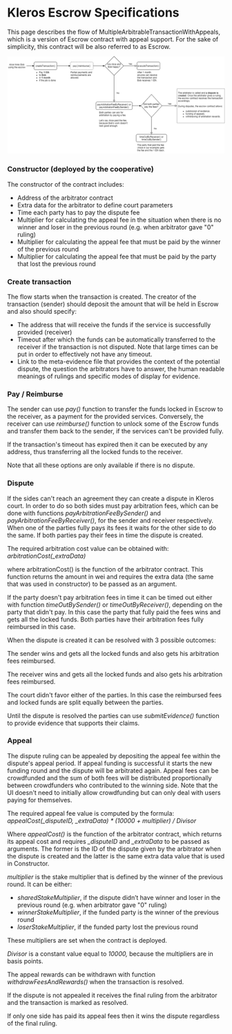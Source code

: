 # Kleros Escrow Specifications

This page describes the flow of MultipleArbitrableTransactionWithAppeals, which is a version of Escrow contract with appeal support. For the sake of simplicity, this contract will be also referred to as Escrow.

![Standard Escrow Flow](../../.gitbook/assets/escrow.png)

### **Constructor \(deployed by the cooperative\)**

The constructor of the contract includes:

* Address of the arbitrator contract
* Extra data for the arbitrator to define court parameters
* Time each party has to pay the dispute fee
* Multiplier for calculating the appeal fee in the situation when there is no winner and loser in the previous round \(e.g. when arbitrator gave "0" ruling\)
* Multiplier for calculating the appeal fee that must be paid by the winner of the previous round
* Multiplier for calculating the appeal fee that must be paid by the party that lost the previous round

### **Create transaction**

The flow starts when the transaction is created. The creator of the transaction \(sender\) should deposit the amount that will be held in Escrow and also should specify:

* The address that will receive the funds if the service is successfully provided \(receiver\)
* Timeout after which the funds can be automatically transferred to the receiver if the transaction is not disputed. Note that large times can be put in order to effectively not have any timeout.
* Link to the meta-evidence file that provides the context of the potential dispute, the question the arbitrators have to answer, the human readable meanings of rulings and specific modes of display for evidence.

### **Pay / Reimburse**

The sender can use _pay\(\)_ function to transfer the funds locked in Escrow to the receiver, as a payment for the provided services. Conversely, the receiver can use _reimburse\(\)_ function to unlock some of the Escrow funds and transfer them back to the sender, if the services can't be provided fully.

If the transaction's timeout has expired then it can be executed by any address, thus transferring all the locked funds to the receiver.

Note that all these options are only available if there is no dispute.

### **Dispute**

If the sides can't reach an agreement they can create a dispute in Kleros court. In order to do so both sides must pay arbitration fees, which can be done with functions _payArbitrationFeeBySender\(\)_ and _payArbitrationFeeByReceiver\(\)_, for the sender and receiver respectively. When one of the parties fully pays its fees it waits for the other side to do the same. If both parties pay their fees in time the dispute is created.

The required arbitration cost value can be obtained with: _arbitrationCost\(\_extraData\)_

where arbitrationCost\(\) is the function of the arbitrator contract. This function returns the amount in wei and requires the extra data \(the same that was used in constructor\) to be passed as an argument.

If the party doesn't pay arbitration fees in time it can be timed out either with function _timeOutBySender\(\)_ or _timeOutByReceiver\(\)_, depending on the party that didn't pay. In this case the party that fully paid the fees wins and gets all the locked funds. Both parties have their arbitration fees fully reimbursed in this case.

When the dispute is created it can be resolved with 3 possible outcomes:

The sender wins and gets all the locked funds and also gets his arbitration fees reimbursed.

The receiver wins and gets all the locked funds and also gets his arbitration fees reimbursed.

The court didn't favor either of the parties. In this case the reimbursed fees and locked funds are split equally between the parties.

Until the dispute is resolved the parties can use _submitEvidence\(\)_ function to provide evidence that supports their claims.

### **Appeal**

The dispute ruling can be appealed by depositing the appeal fee within the dispute's appeal period. If appeal funding is successful it starts the new funding round and the dispute will be arbitrated again. Appeal fees can be crowdfunded and the sum of both fees will be distributed proportionally between crowdfunders who contributed to the winning side. Note that the UI doesn't need to initially allow crowdfunding but can only deal with users paying for themselves.

The required appeal fee value is computed by the formula:  
_appealCost\(\_disputeID, \_extraData\) \* \(10000 + multiplier\) / Divisor_

Where _appealCost\(\)_ is the function of the arbitrator contract, which returns its appeal cost and requires _\_disputeID_ and _\_extraData_ to be passed as arguments. The former is the ID of the dispute given by the arbitrator when the dispute is created and the latter is the same extra data value that is used in Constructor.

_multiplier_ is the stake multiplier that is defined by the winner of the previous round. It can be either:

* _sharedStakeMultiplier_, if the dispute didn’t have winner and loser in the previous round \(e.g. when arbitrator gave "0" ruling\)
* _winnerStakeMultiplier_, if the funded party is the winner of the previous round
* _loserStakeMultiplier_, if the funded party lost the previous round

These multipliers are set when the contract is deployed.

_Divisor_ is a constant value equal to _10000,_ because the multipliers are in basis points.

The appeal rewards can be withdrawn with function _withdrawFeesAndRewards\(\)_ when the transaction is resolved.

If the dispute is not appealed it receives the final ruling from the arbitrator and the transaction is marked as resolved.

If only one side has paid its appeal fees then it wins the dispute regardless of the final ruling.

